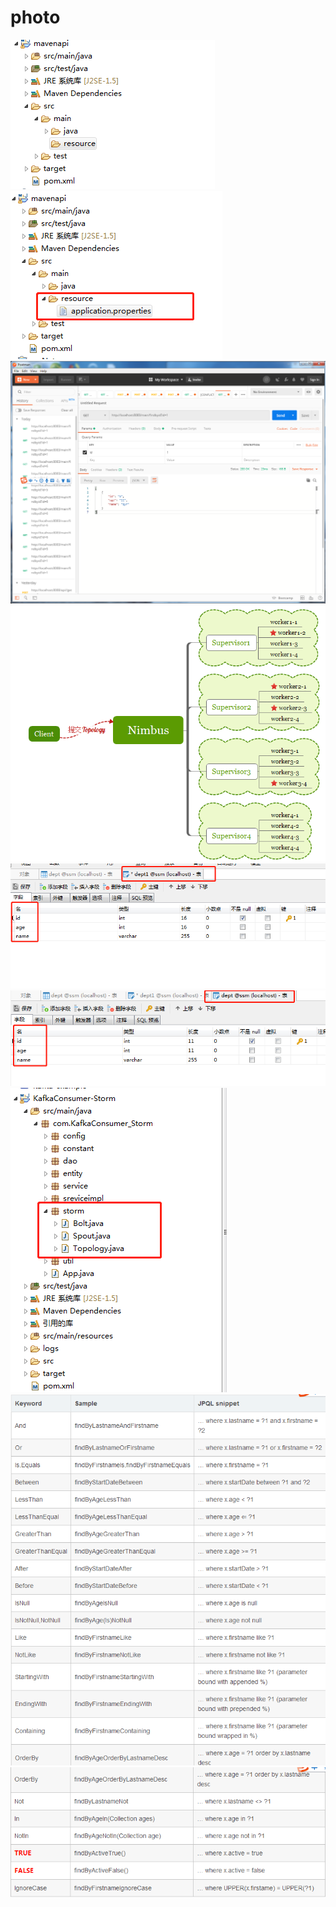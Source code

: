 # photo
![](https://raw.githubusercontent.com/ZYR1251/photo/master/1565835277(1).png)
![](https://raw.githubusercontent.com/ZYR1251/photo/master/1565835404(2).png)
![](https://raw.githubusercontent.com/ZYR1251/photo/master/图片1.jpg)
![](https://raw.githubusercontent.com/ZYR1251/photo/master/图片3.png)
![](https://raw.githubusercontent.com/ZYR1251/photo/master/kafka+storm01.png)
![](https://raw.githubusercontent.com/ZYR1251/photo/master/kafka+storm02.png)
![](https://raw.githubusercontent.com/ZYR1251/photo/master/kafka+storm1.png)
![](https://raw.githubusercontent.com/ZYR1251/photo/master/jpa1.png)
![](https://raw.githubusercontent.com/ZYR1251/photo/master/jpa2.png)

